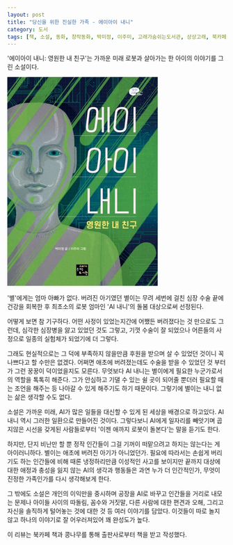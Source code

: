 ```yaml
---
layout: post
title: "당신을 위한 진실한 가족 - 에이아이 내니"
category: 도서
tags: [책, 소설, 동화, 창작동화, 박미정, 이주미, 고래가숨쉬는도서관, 상상고래, 북카페 책과 콩나무, 서평]
---
```


'에이아이 내니: 영원한 내 친구'는
가까운 미래 로봇과 살아가는 한 아이의 이야기를 그린 소설이다.

![표지](/images/ai-nanny-book-h480.jpg)

'별'에게는 엄마 아빠가 없다.
버려진 아기였던 별이는 무려 세번에 걸친 심장 수술 끝에 건강을 회복한 후
최초소의 로봇 엄마인 'AI 내니'의 돌봄 대상으로써 선정된다.

어떻게 보면 참 기구하다.
어떤 사정이 있었는지간에 어쨌든 버려졌다는 것 만으로도 그런데,
심각한 심장병을 앓고 있었던 것도 그렇고,
기껏 수술이 잘 되었으나 어른들의 사정으로 일종의 실험체가 되었기에 더 그렇다.

그래도 현실적으로는 그 덕에 부족하지 않을만큼 후원을 받으며 살 수 있었던 것이니 꼭 나쁘다고 할 수만은 없겠다.
어쩌면 애초에 버려졌는데도 수술을 받을 수 있었던 것 부터가 그런 꿍꿍이 덕이었을지도 모른다.
무엇보다 AI 내니는 별이에게 필요한 누군가로서의 역할을 톡톡히 해준다.
그가 안심하고 기댈 수 있는 쉴 곳이 되어줄 뿐더러
필요할 때는 조언을 해주는 등 나아갈 수 있게 해주기도 하기 때문이다.
그렇기에 별이는 내니 없는 삶은 생각할 수도 없다.

소설은 가까운 미래, AI가 많은 일들을 대신할 수 있게 된 세상을 배경으로 하고있다.
AI 내니 역시 그러한 일환으로 만들어진 것이다.
그렇다보니 AI에게 일자리를 빼앗기며 곱지않은 시선을 갖게된 사람들로부터
'이젠 애까지 로봇이 돌본다'는 말을 듣기도 한다.

하지만, 단지 비난만 할 뿐 정작 인간들이 그걸 기꺼이 떠맡으려고 하지는 않는다는 게 아이러니하다.
별이는 애초에 버려진 아기가 아니었던가.
필요에 따라서는 손쉽게 버리기도 하는 인간들에 비해
때론 냉정하리만큼 이성적인 사고를 보이지만
끝까지 대상에 대한 애정과 충성을 잃지 않는 AI의 생각과 행동들은
과연 누가 더 인간적인가, 무엇이 진정한 가족인가를 다시 생각해보게 한다.

그 밖에도 소설은 개인의 이익만을 중시하며 공장을 AI로 바꾸고 인간들을 거리로 내모는 문제나
아이들 사이의 따돌림,
꼼수와 거짓말,
다른 사람에 대한 편견과 오해, 그리고 자신을 솔직하게 털어놓는 것에 대한 것 등 여러 이야기를 담았다.
이것들이 따로 놀지 않고 하나의 이야기로 잘 어우러져있어 꽤 완성도가 높다.



<div class="im im-info">
이 리뷰는 북카페 책과 콩나무를 통해 출판사로부터 책을 받고 작성했다.
</div>
